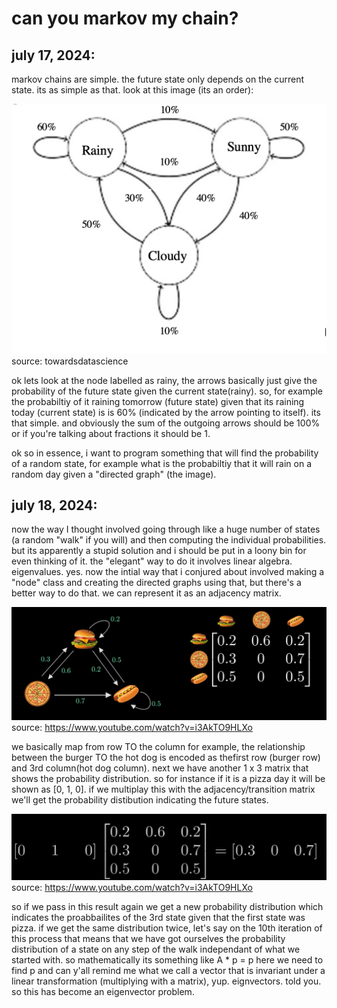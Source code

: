 # can you markov my chain?

## july 17, 2024:
markov chains are simple. the future state only depends on the current state. its as simple as that. look at this image (its an order):

![markovchain](/images/imagesformarkov/1.png)
source: towardsdatascience

ok lets look at the node labelled as rainy, the arrows basically just give the probability of the future state given the current state(rainy). so, for example the probabiltiy of it raining tomorrow (future state) given that its raining today (current state) is is 60% (indicated by the arrow pointing to itself).  its that simple. and obviously the sum of the outgoing arrows should be 100% or if you're talking about fractions it should be 1. 

ok so in essence, i want to program something that will find the probability of a random state, for example what is the probabiltiy that it will rain on a random day given a "directed graph" (the image).

## july 18, 2024:
now the way I thought involved going through like a huge number of states (a random "walk" if you will) and then computing the individual probabilities. but its apparently a stupid solution and i should be put in a loony bin for even thinking of it. the "elegant" way to do it involves linear algebra. eigenvalues. yes. now the intial way that i conjured about involved making a "node" class and creating the directed graphs using that, but there's a better way to do that. we can represent it as an adjacency matrix. 

![adjacency matrix](/images/imagesformarkov/2.png)
source: https://www.youtube.com/watch?v=i3AkTO9HLXo

we basically map from row TO the column for example, the relationship between the burger TO the hot dog is encoded as thefirst row (burger row) and 3rd column(hot dog column). next we have another 1 x 3 matrix that shows the probability distribution. so for instance if it is a pizza day it will be shown as [0, 1, 0]. if we multiplay this with the adjacency/transition matrix we'll get the probability distibution indicating the future states.

![probability state representation](/images/imagesformarkov/3.png)
source: https://www.youtube.com/watch?v=i3AkTO9HLXo

so if we pass in this result again we get a new probability distribution which indicates the proabbailites of the 3rd state given that the first state was pizza. if we get the same distribution twice, let's say on the 10th iteration of this process that means that we have got ourselves the probability distribution of a state on any step of the walk independant of what we started with. so mathematically its something like A * p = p here we need to find p and can y'all remind me what we call a vector that is invariant under a linear transformation (multiplying with a matrix), yup. eignvectors. told you. so this has become an eigenvector problem. 